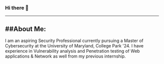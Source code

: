 ### Hi there 👋
-------------------------------------------------------------------------
##About Me:
------------------------------------------------------------------------
I am an aspiring Security Professional currently pursuing a Master of Cybersecurity at the University of Maryland, College Park '24. I have experience in Vulnerability analysis and Penetration testing of Web applications & Network as well from my previous internship.




<!--
**Sohamisaniceguy/Sohamisaniceguy** is a ✨ _special_ ✨ repository because its `README.md` (this file) appears on your GitHub profile.

Here are some ideas to get you started:

- 🔭 I’m currently working on ...
- 🌱 I’m currently learning ...
- 👯 I’m looking to collaborate on ...
- 🤔 I’m looking for help with ...
- 💬 Ask me about ...
- 📫 How to reach me: ...
- 😄 Pronouns: ...
- ⚡ Fun fact: ...
-->
